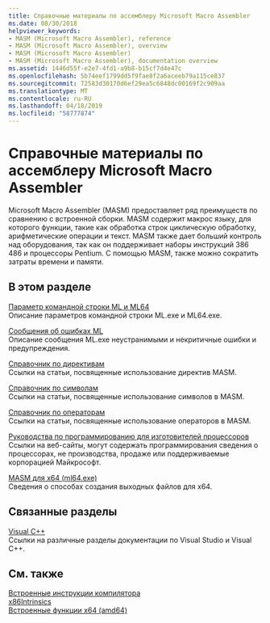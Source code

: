 ```yaml
---
title: Справочные материалы по ассемблеру Microsoft Macro Assembler
ms.date: 08/30/2018
helpviewer_keywords:
- MASM (Microsoft Macro Assembler), reference
- MASM (Microsoft Macro Assembler), overview
- MASM (Microsoft Macro Assembler)
- MASM (Microsoft Macro Assembler), documentation overview
ms.assetid: 1446d55f-e2e7-4fd1-a9b8-b15cf7d4e47c
ms.openlocfilehash: 5b74eef1799dd5f9fae8f2a6aceeb79a115ce837
ms.sourcegitcommit: 72583d30170d6ef29ea5c6848dc00169f2c909aa
ms.translationtype: MT
ms.contentlocale: ru-RU
ms.lasthandoff: 04/18/2019
ms.locfileid: "58777874"
---
```

# <a name="microsoft-macro-assembler-reference"></a>Справочные материалы по ассемблеру Microsoft Macro Assembler

Microsoft Macro Assembler (MASM) предоставляет ряд преимуществ по сравнению с встроенной сборки. MASM содержит макрос языку, для которого функции, такие как обработка строк циклическую обработку, арифметические операции и текст. MASM также дает больший контроль над оборудования, так как он поддерживает наборы инструкций 386 486 и процессоры Pentium. С помощью MASM, также можно сократить затраты времени и памяти.

## <a name="in-this-section"></a>В этом разделе

[Параметр командной строки ML и ML64](../../assembler/masm/ml-and-ml64-command-line-reference.md)<br/>
Описание параметров командной строки ML.exe и ML64.exe.

[Сообщения об ошибках ML](../../assembler/masm/ml-error-messages.md)<br/>
Описание сообщения ML.exe неустранимыми и некритичные ошибки и предупреждения.

[Справочник по директивам](../../assembler/masm/directives-reference.md)<br/>
Ссылки на статьи, посвященные использование директив MASM.

[Справочник по символам](../../assembler/masm/symbols-reference.md)<br/>
Ссылки на статьи, посвященные использование символов в MASM.

[Справочник по операторам](../../assembler/masm/operators-reference.md)<br/>
Ссылки на статьи, посвященные использование операторов в MASM.

[Руководства по программированию для изготовителей процессоров](../../assembler/masm/processor-manufacturer-programming-manuals.md)<br/>
Ссылки на веб-сайты, могут содержать программирования сведения о процессорах, не производства, продаже или поддерживаемые корпорацией Майкрософт.

[MASM для x64 (ml64.exe)](../../assembler/masm/masm-for-x64-ml64-exe.md)<br/>
Сведения о способах создания выходных файлов для x64.

## <a name="related-sections"></a>Связанные разделы

[Visual C++](../../overview/visual-cpp-in-visual-studio.md)<br/>
Ссылки на различные разделы документации по Visual Studio и Visual C++.

## <a name="see-also"></a>См. также

[Встроенные инструкции компилятора](../../intrinsics/compiler-intrinsics.md)<br/>
[x86Intrinsics](../../intrinsics/x86-intrinsics-list.md)<br/>
[Встроенные функции x64 (amd64)](../../intrinsics/x64-amd64-intrinsics-list.md)<br/>